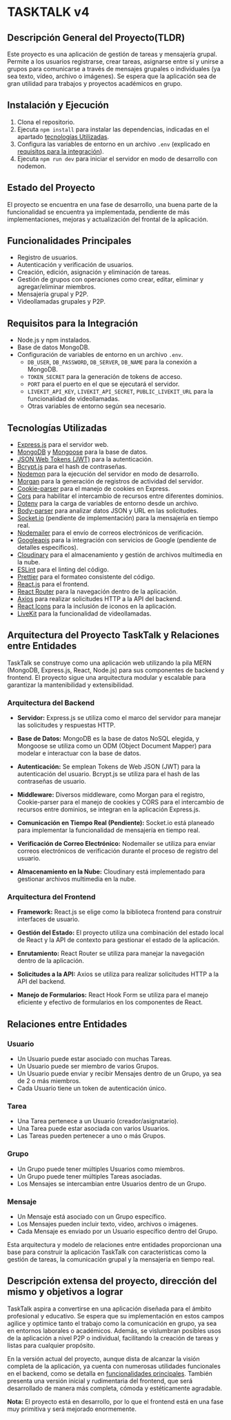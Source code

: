 # TASKTALK v4

## Descripción General del Proyecto(TLDR)

Este proyecto es una aplicación de gestión de tareas y mensajería grupal. Permite a los usuarios registrarse, crear tareas, asignarse entre sí y unirse a grupos para comunicarse a través de mensajes grupales o individuales (ya sea texto, vídeo, archivo o imágenes). Se espera que la aplicación sea de gran utilidad para trabajos y proyectos académicos en grupo.

## Instalación y Ejecución

1. Clona el repositorio.
2. Ejecuta `npm install` para instalar las dependencias, indicadas en el apartado [tecnologías Utilizadas](#tecnologías-utilizadas).
3. Configura las variables de entorno en un archivo `.env` (explicado en [requisitos para la integración](#requisitos-para-la-integración)).
4. Ejecuta `npm run dev` para iniciar el servidor en modo de desarrollo con nodemon.

## Estado del Proyecto

El proyecto se encuentra en una fase de desarrollo, una buena parte de la funcionalidad se encuentra ya implementada, pendiente de más implementaciones, mejoras y actualización del frontal de la aplicación.

## Funcionalidades Principales

- Registro de usuarios.
- Autenticación y verificación de usuarios.
- Creación, edición, asignación y eliminación de tareas.
- Gestión de grupos con operaciones como crear, editar, eliminar y agregar/eliminar miembros.
- Mensajería grupal y P2P.
- Videollamadas grupales y P2P.

## Requisitos para la Integración

- Node.js y npm instalados.
- Base de datos MongoDB.
- Configuración de variables de entorno en un archivo `.env`.
  - `DB_USER`, `DB_PASSWORD`, `DB_SERVER`, `DB_NAME` para la conexión a MongoDB.
  - `TOKEN_SECRET` para la generación de tokens de acceso.
  - `PORT` para el puerto en el que se ejecutará el servidor.
  - `LIVEKIT_API_KEY`, `LIVEKIT_API_SECRET`, `PUBLIC_LIVEKIT_URL` para la funcionalidad de videollamadas.
  - Otras variables de entorno según sea necesario.

## Tecnologías Utilizadas

- [Express.js](https://expressjs.com/es/starter/installing.html) para el servidor web.
- [MongoDB](https://www.mongodb.com/es) y [Mongoose](https://mongoosejs.com/docs/) para la base de datos.
- [JSON Web Tokens (JWT)](https://jwt.io/introduction) para la autenticación.
- [Bcrypt.js](https://www.npmjs.com/package/bcryptjs) para el hash de contraseñas.
- [Nodemon](https://nodemon.io) para la ejecución del servidor en modo de desarrollo.
- [Morgan](https://www.npmjs.com/package/morgan) para la generación de registros de actividad del servidor.
- [Cookie-parser](http://expressjs.com/en/resources/middleware/cookie-parser.html) para el manejo de cookies en Express.
- [Cors](https://developer.mozilla.org/en-US/docs/Web/HTTP/CORS) para habilitar el intercambio de recursos entre diferentes dominios.
- [Dotenv](https://www.npmjs.com/package/dotenv) para la carga de variables de entorno desde un archivo.
- [Body-parser](https://www.npmjs.com/package/body-parser) para analizar datos JSON y URL en las solicitudes.
- [Socket.io](https://socket.io/docs/v4/) (pendiente de implementación) para la mensajería en tiempo real.
- [Nodemailer](https://nodemailer.com) para el envío de correos electrónicos de verificación.
- [Googleapis](https://googleapis.dev/nodejs/googleapis/latest/docs/classes/Docs.html) para la integración con servicios de Google (pendiente de detalles específicos).
- [Cloudinary](https://cloudinary.com/documentation) para el almacenamiento y gestión de archivos multimedia en la nube.
- [ESLint](https://eslint.org/docs/latest/) para el linting del código.
- [Prettier](https://prettier.io) para el formateo consistente del código.
- [React.js](https://reactjs.org/docs/getting-started.html) para el frontend.
- [React Router](https://reactrouter.com/docs/en/v6/getting-started/overview) para la navegación dentro de la aplicación.
- [Axios](https://axios-http.com/docs/intro) para realizar solicitudes HTTP a la API del backend.
- [React Icons](https://react-icons.github.io/react-icons/) para la inclusión de iconos en la aplicación.
- [LiveKit](https://docs.livekit.io/realtime/) para la funcionalidad de videollamadas.

## Arquitectura del Proyecto TaskTalk y Relaciones entre Entidades  

TaskTalk se construye como una aplicación web utilizando la pila MERN (MongoDB, Express.js, React, Node.js) para sus componentes de backend y frontend. El proyecto sigue una arquitectura modular y escalable para garantizar la mantenibilidad y extensibilidad.

### Arquitectura del Backend

- **Servidor:** Express.js se utiliza como el marco del servidor para manejar las solicitudes y respuestas HTTP.

- **Base de Datos:** MongoDB es la base de datos NoSQL elegida, y Mongoose se utiliza como un ODM (Object Document Mapper) para modelar e interactuar con la base de datos.

- **Autenticación:** Se emplean Tokens de Web JSON (JWT) para la autenticación del usuario. Bcrypt.js se utiliza para el hash de las contraseñas de usuario.

- **Middleware:** Diversos middleware, como Morgan para el registro, Cookie-parser para el manejo de cookies y CORS para el intercambio de recursos entre dominios, se integran en la aplicación Express.js.

- **Comunicación en Tiempo Real (Pendiente):** Socket.io está planeado para implementar la funcionalidad de mensajería en tiempo real.

- **Verificación de Correo Electrónico:** Nodemailer se utiliza para enviar correos electrónicos de verificación durante el proceso de registro del usuario.

- **Almacenamiento en la Nube:** Cloudinary está implementado para gestionar archivos multimedia en la nube.

### Arquitectura del Frontend

- **Framework:** React.js se elige como la biblioteca frontend para construir interfaces de usuario.

- **Gestión del Estado:** El proyecto utiliza una combinación del estado local de React y la API de contexto para gestionar el estado de la aplicación.

- **Enrutamiento:** React Router se utiliza para manejar la navegación dentro de la aplicación.

- **Solicitudes a la API:** Axios se utiliza para realizar solicitudes HTTP a la API del backend.

- **Manejo de Formularios:** React Hook Form se utiliza para el manejo eficiente y efectivo de formularios en los componentes de React.

## Relaciones entre Entidades

### Usuario

- Un Usuario puede estar asociado con muchas Tareas.
- Un Usuario puede ser miembro de varios Grupos.
- Un Usuario puede enviar y recibir Mensajes dentro de un Grupo, ya sea de 2 o más miembros.
- Cada Usuario tiene un token de autenticación único.

### Tarea

- Una Tarea pertenece a un Usuario (creador/asignatario).
- Una Tarea puede estar asociada con varios Usuarios.
- Las Tareas pueden pertenecer a uno o más Grupos.

### Grupo

- Un Grupo puede tener múltiples Usuarios como miembros.
- Un Grupo puede tener múltiples Tareas asociadas.
- Los Mensajes se intercambian entre Usuarios dentro de un Grupo.

### Mensaje

- Un Mensaje está asociado con un Grupo específico.
- Los Mensajes pueden incluir texto, video, archivos o imágenes.
- Cada Mensaje es enviado por un Usuario específico dentro del Grupo.

Esta arquitectura y modelo de relaciones entre entidades proporcionan una base para construir la aplicación TaskTalk con características como la gestión de tareas, la comunicación grupal y la mensajería en tiempo real.

## Descripción extensa del proyecto, dirección del mismo y objetivos a lograr

TaskTalk aspira a convertirse en una aplicación diseñada para el ámbito profesional y educativo. Se espera que su implementación en estos campos agilice y optimice tanto el trabajo como la comunicación en grupo, ya sea en entornos laborales o académicos. Además, se vislumbran posibles usos de la aplicación a nivel P2P o individual, facilitando la creación de tareas y listas para cualquier propósito.

En la versión actual del proyecto, aunque dista de alcanzar la visión completa de la aplicación, ya cuenta con numerosas utilidades funcionales en el backend, como se detalla en [funcionalidades principales](#funcionalidades-principales). También presenta una versión inicial y rudimentaria del frontend, que será desarrollado de manera más completa, cómoda y estéticamente agradable.

**Nota:** El proyecto está en desarrollo, por lo que el frontend está en una fase muy primitiva y será mejorado enormemente.

